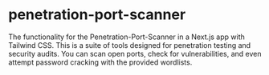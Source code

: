 # penetration-port-scanner
The functionality for the Penetration-Port-Scanner in a Next.js app with Tailwind CSS. This is a suite of tools designed for penetration testing and security audits. You can scan open ports, check for vulnerabilities, and even attempt password cracking with the provided wordlists.
